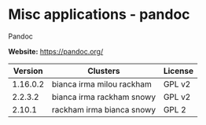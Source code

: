 # Misc applications - pandoc

Pandoc



**Website:** <https://pandoc.org/>

| Version | Clusters | License |
| ------- | -------- | ------- |
| 1.16.0.2 | bianca irma milou rackham | GPL v2 |
| 2.2.3.2 | bianca irma rackham snowy | GPL v2 |
| 2.10.1 | rackham irma bianca snowy | GPL 2 |
